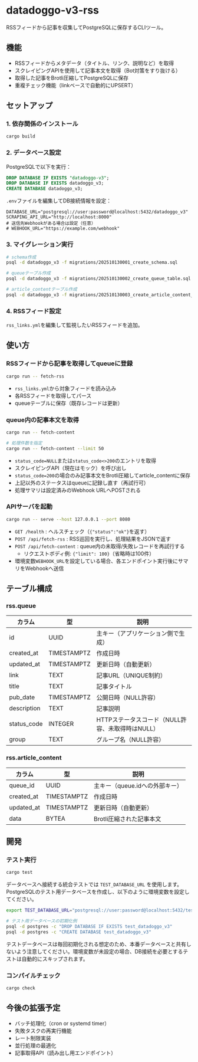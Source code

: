 # datadoggo-v3-rss

RSSフィードから記事を収集してPostgreSQLに保存するCLIツール。

## 機能

- RSSフィードからメタデータ（タイトル、リンク、説明など）を取得
- スクレイピングAPIを使用して記事本文を取得（Bot対策をすり抜ける）
- 取得した記事をBrotli圧縮してPostgreSQLに保存
- 重複チェック機能（linkベースで自動的にUPSERT）

## セットアップ

### 1. 依存関係のインストール

```bash
cargo build
```

### 2. データベース設定

PostgreSQLで以下を実行：

```sql
DROP DATABASE IF EXISTS "datadoggo-v3";
DROP DATABASE IF EXISTS datadoggo_v3;
CREATE DATABASE datadoggo_v3;
```

`.env`ファイルを編集してDB接続情報を設定：

```env
DATABASE_URL="postgresql://user:password@localhost:5432/datadoggo_v3"
SCRAPING_API_URL="http://localhost:8000"
# 送信先Webhookがある場合は設定（任意）
# WEBHOOK_URL="https://example.com/webhook"
```

### 3. マイグレーション実行

```bash
# schema作成
psql -d datadoggo_v3 -f migrations/202510130001_create_schema.sql

# queueテーブル作成
psql -d datadoggo_v3 -f migrations/202510130002_create_queue_table.sql

# article_contentテーブル作成
psql -d datadoggo_v3 -f migrations/202510130003_create_article_content_table.sql
```

### 4. RSSフィード設定

`rss_links.yml`を編集して監視したいRSSフィードを追加。

## 使い方

### RSSフィードから記事を取得してqueueに登録

```bash
cargo run -- fetch-rss
```

- `rss_links.yml`から対象フィードを読み込み
- 各RSSフィードを取得してパース
- queueテーブルに保存（既存レコードは更新）

### queue内の記事本文を取得

```bash
cargo run -- fetch-content

# 処理件数を指定
cargo run -- fetch-content --limit 50
```

- `status_code=NULL`または`status_code<>200`のエントリを取得
- スクレイピングAPI（現在はモック）を呼び出し
- `status_code=200`の場合のみ記事本文をBrotli圧縮してarticle_contentに保存
- 上記以外のステータスはqueueに記録し直す（再試行可）
- 処理サマリは設定済みのWebhook URLへPOSTされる

### APIサーバを起動

```bash
cargo run -- serve --host 127.0.0.1 --port 8080
```

- `GET /health` : ヘルスチェック（`{"status":"ok"}`を返す）
- `POST /api/fetch-rss` : RSS巡回を実行し、処理結果をJSONで返す
- `POST /api/fetch-content` : queue内の未取得/失敗レコードを再試行する
  - リクエストボディ例: `{"limit": 100}`（省略時は100件）
- 環境変数`WEBHOOK_URL`を設定している場合、各エンドポイント実行後にサマリをWebhookへ送信

## テーブル構成

### rss.queue

| カラム       | 型          | 説明                   |
| ------------ | ----------- | ---------------------- |
| id           | UUID        | 主キー（アプリケーション側で生成） |
| created_at   | TIMESTAMPTZ | 作成日時               |
| updated_at   | TIMESTAMPTZ | 更新日時（自動更新）   |
| link         | TEXT        | 記事URL（UNIQUE制約）  |
| title        | TEXT        | 記事タイトル           |
| pub_date     | TIMESTAMPTZ | 公開日時（NULL許容）   |
| description  | TEXT        | 記事説明               |
| status_code  | INTEGER     | HTTPステータスコード（NULL許容、未取得時はNULL） |
| group        | TEXT        | グループ名（NULL許容） |

### rss.article_content

| カラム     | 型          | 説明                          |
| ---------- | ----------- | ----------------------------- |
| queue_id   | UUID        | 主キー（queue.idへの外部キー）|
| created_at | TIMESTAMPTZ | 作成日時                      |
| updated_at | TIMESTAMPTZ | 更新日時（自動更新）          |
| data       | BYTEA       | Brotli圧縮された記事本文      |

## 開発

### テスト実行

```bash
cargo test
```

データベースへ接続する統合テストでは `TEST_DATABASE_URL` を使用します。PostgreSQLのテスト用データベースを作成し、以下のように環境変数を設定してください。

```bash
export TEST_DATABASE_URL="postgresql://user:password@localhost:5432/test_datadoggo_v3"

# テスト用データベースの初期化例
psql -d postgres -c "DROP DATABASE IF EXISTS test_datadoggo_v3"
psql -d postgres -c "CREATE DATABASE test_datadoggo_v3"
```

テストデータベースは毎回初期化される想定のため、本番データベースと共有しないよう注意してください。環境変数が未設定の場合、DB接続を必要とするテストは自動的にスキップされます。

### コンパイルチェック

```bash
cargo check
```

## 今後の拡張予定

- バッチ処理化（cron or systemd timer）
- 失敗タスクの再実行機能
- レート制限実装
- 並行処理の最適化
- 記事取得API（読み出し用エンドポイント）
